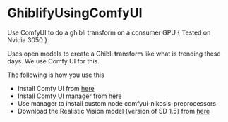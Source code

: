 # GhiblifyUsingComfyUI
Use ComfyUI to do a ghibli transform on a consumer GPU { Tested on Nvidia 3050 }

Uses open models to create a Ghibli transform like what is trending these days. We use Comfy UI for this.

The following is how you use this

- Install Comfy UI from [here](https://github.com/comfyanonymous/ComfyUI/releases)
- Install Comfy UI manager from [here](https://github.com/Comfy-Org/ComfyUI-Manager)
- Use manager to install custom node comfyui-nikosis-preprocessors
- Download the Realistic Vision model {version of SD 1.5} from [here](https://civitai.com/models/4201?modelVersionId=130072)